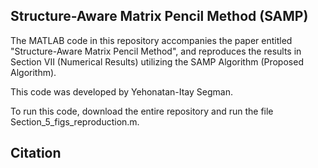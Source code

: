 ## Structure-Aware Matrix Pencil Method (SAMP)

The MATLAB code in this repository accompanies the paper entitled "Structure-Aware Matrix Pencil Method", and reproduces the results in Section VII (Numerical Results) utilizing the SAMP Algorithm (Proposed Algorithm).

This code was developed by Yehonatan-Itay Segman.

To run this code, download the entire repository and run the file Section_5_figs_reproduction.m.

## Citation
